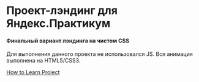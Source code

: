 # Проект-лэндинг для Яндекс.Практикум

#### Финальный вариант лэндинга на чистом CSS

Для выполнения данного проекта не использовался JS. Вся анимация выполнена на HTML5/CSS3.

[How to Learn Project](https://elsytopc.github.io/Yandex-learning-project/)


